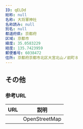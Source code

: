 ```yaml
---
ID: qELDd
総称: null
名称: 大将軍神社
名称読み: null
別名: null
都道府県: 京都府
区域: 京都市
緯度: 35.0583229
経度: 135.7423959
郵便番号: 6038472
住所: 京都府京都市北区大宮北山ノ前町８
---
```


## その他

### 参考URL

| URL | 説明          |
| --- | ------------- |
|     | OpenStreetMap |
